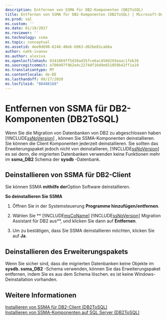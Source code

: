 ```yaml
---
description: Entfernen von SSMA für DB2-Komponenten (DB2ToSQL)
title: Entfernen von SSMA für DB2-Komponenten (DB2ToSQL) | Microsoft-Dokumentation
ms.prod: sql
ms.custom: ''
ms.date: 01/19/2017
ms.reviewer: ''
ms.technology: ssma
ms.topic: conceptual
ms.assetid: 4ee0d698-6246-48eb-b963-d62be81cab6a
author: nahk-ivanov
ms.author: alexiva
ms.openlocfilehash: 0341869ff5d39ad35fce6ac450d293eaac1feb38
ms.sourcegitcommit: e700497f962e4c2274df16d9e651059b42ff1a10
ms.translationtype: MT
ms.contentlocale: de-DE
ms.lasthandoff: 08/17/2020
ms.locfileid: "88488168"
---
```

# <a name="removing-ssma-for-db2-components-db2tosql"></a>Entfernen von SSMA für DB2-Komponenten (DB2ToSQL)
Wenn Sie die Migration von Datenbanken von DB2 zu abgeschlossen haben [!INCLUDE[ssNoVersion](../../includes/ssnoversion-md.md)] , können Sie SSMA-Komponenten deinstallieren. Sie können die Client Komponenten jederzeit deinstallieren. Sie sollten das Erweiterungspaket jedoch nicht von deinstallieren, [!INCLUDE[ssNoVersion](../../includes/ssnoversion-md.md)] es sei denn, die migrierten Datenbanken verwenden keine Funktionen mehr im **ssma_DB2** Schema der **sysdb** -Datenbank.  
  
## <a name="uninstalling-the-ssma-for-db2-client"></a>Deinstallieren von SSMA für DB2-Client  
Sie können SSMA **mithilfe der**Option Software deinstallieren.  
  
**So deinstallieren Sie SSMA**  
  
1.  Öffnen Sie in der Systemsteuerung **Programme hinzufügen/entfernen**.  
  
2.  Wählen Sie ** [!INCLUDE[msCoName](../../includes/msconame_md.md)] [!INCLUDE[ssNoVersion](../../includes/ssnoversion-md.md)] Migration Assistant für DB2 aus**, und klicken Sie dann auf **Entfernen**.  
  
3.  Um zu bestätigen, dass Sie SSMA deinstallieren möchten, klicken Sie auf **Ja**.  
  
## <a name="uninstalling-the-extension-pack"></a>Deinstallieren des Erweiterungspakets  
Wenn Sie sicher sind, dass die migrierten Datenbanken keine Objekte im **sysdb. ssma_DB2** -Schema verwenden, können Sie das Erweiterungspaket entfernen, indem Sie es aus dem Schema löschen. es ist keine Windows-Deinstallation vorhanden.  
  
## <a name="see-also"></a>Weitere Informationen  
[Installieren von SSMA für DB2-Client &#40;DB2ToSQL&#41;](../../ssma/db2/installing-ssma-for-db2-client-db2tosql.md)  
[Installieren von SSMA-Komponenten auf SQL Server &#40;DB2ToSQL&#41;](../../ssma/db2/installing-ssma-components-on-sql-server-db2tosql.md)  
  
